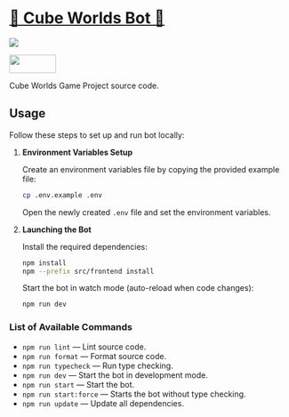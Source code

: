 # [🕋 Cube Worlds Bot 🎲](https://t.me/cube_worlds_bot)

<img src="https://github.com/chiliec/free_nft_bot/actions/workflows/main.yml/badge.svg?branch=main" />

<a target="_blank" href="https://dorahacks.io/buidl/10796"><img src="https://cdn.dorahacks.io/images/buidl-embed/light-simple.png" height="33" width="84" /></a>

Cube Worlds Game Project source code.

## Usage

Follow these steps to set up and run bot locally:

1. **Environment Variables Setup**

   Create an environment variables file by copying the provided example file:

   ```bash
   cp .env.example .env
   ```

   Open the newly created `.env` file and set the environment variables.

2. **Launching the Bot**

   Install the required dependencies:

   ```bash
   npm install
   npm --prefix src/frontend install
   ```

   Start the bot in watch mode (auto-reload when code changes):

   ```bash
   npm run dev
   ```

### List of Available Commands

- `npm run lint` — Lint source code.
- `npm run format` — Format source code.
- `npm run typecheck` — Run type checking.
- `npm run dev` — Start the bot in development mode.
- `npm run start` — Start the bot.
- `npm run start:force` — Starts the bot without type checking.
- `npm run update` — Update all dependencies.
